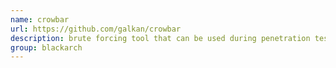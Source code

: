 ```yaml
---
name: crowbar
url: https://github.com/galkan/crowbar
description: brute forcing tool that can be used during penetration tests. It is developed to support protocols that are not currently supported by thc-hydra and other popular brute forcing tools. URL : https://github.com/galkan/crowbar Groups : blackarch blackarch-cracker
group: blackarch
---
```

